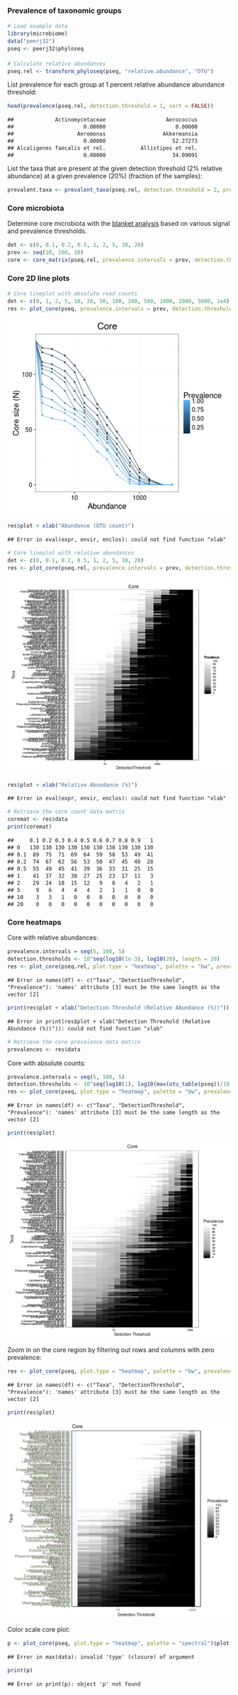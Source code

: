 ### Prevalence of taxonomic groups



```r
# Load example data
library(microbiome)
data("peerj32")
pseq <- peerj32$phyloseq

# Calculate relative abundances
pseq.rel <- transform_phyloseq(pseq, "relative.abundance", "OTU")
```


List prevalence for each group at 1 percent relative abundance abundance threshold:


```r
head(prevalence(pseq.rel, detection.threshold = 1, sort = FALSE))
```

```
##             Actinomycetaceae                   Aerococcus 
##                      0.00000                      0.00000 
##                    Aeromonas                  Akkermansia 
##                      0.00000                     52.27273 
## Alcaligenes faecalis et rel.           Allistipes et rel. 
##                      0.00000                     34.09091
```


List the taxa that are present at the given detection threshold (2% relative abundance) at a given prevalence (20%) (fraction of the samples):


```r
prevalent.taxa <- prevalent_taxa(pseq.rel, detection.threshold = 2, prevalence.threshold = 20)
```


### Core microbiota

Determine core microbiota with the [blanket
analysis](http://onlinelibrary.wiley.com/doi/10.1111/j.1469-0691.2012.03855.x/abstract)
based on various signal and prevalence thresholds.
 

```r
det <- c(0, 0.1, 0.2, 0.5, 1, 2, 5, 10, 20)
prev <- seq(10, 100, 10)
core <- core_matrix(pseq.rel, prevalence.intervals = prev, detection.thresholds = det)
```

### Core 2D line plots



```r
# Core lineplot with absolute read counts
det <- c(0, 1, 2, 5, 10, 20, 50, 100, 200, 500, 1000, 2000, 5000, 1e4)
res <- plot_core(pseq, prevalence.intervals = prev, detection.thresholds = det, plot.type = "lineplot")
```

![plot of chunk core-example2](figure/core-example2-1.png)

```r
res$plot + xlab("Abundance (OTU count)")
```

```
## Error in eval(expr, envir, enclos): could not find function "xlab"
```

```r
# Core lineplot with relative abundances
det <- c(0, 0.1, 0.2, 0.5, 1, 2, 5, 10, 20)
res <- plot_core(pseq.rel, prevalence.intervals = prev, detection.thresholds = det, plot.type = "lineplot")
```

![plot of chunk core-example2](figure/core-example2-2.png)

```r
res$plot + xlab("Relative Abundance (%)")
```

```
## Error in eval(expr, envir, enclos): could not find function "xlab"
```

```r
# Retrieve the core count data matrix
coremat <- res$data
print(coremat)
```

```
##     0.1 0.2 0.3 0.4 0.5 0.6 0.7 0.8 0.9   1
## 0   130 130 130 130 130 130 130 130 130 130
## 0.1  89  75  71  69  64  59  58  53  49  41
## 0.2  74  67  62  56  53  50  47  45  40  28
## 0.5  55  49  45  41  39  36  33  31  25  15
## 1    41  37  32  30  27  25  23  17  11   3
## 2    29  24  18  15  12   9   8   4   2   1
## 5     9   6   4   4   4   2   1   1   0   0
## 10    3   3   1   0   0   0   0   0   0   0
## 20    0   0   0   0   0   0   0   0   0   0
```


### Core heatmaps

Core with relative abundances:


```r
prevalence.intervals = seq(5, 100, 5)
detection.thresholds <- 10^seq(log10(1e-3), log10(20), length = 20)		 
res <- plot_core(pseq.rel, plot.type = "heatmap", palette = "bw", prevalence.intervals = prevalence.intervals, detection.thresholds = detection.thresholds) 
```

```
## Error in names(df) <- c("Taxa", "DetectionThreshold", "Prevalence"): 'names' attribute [3] must be the same length as the vector [2]
```

```r
print(res$plot + xlab("Detection Threshold (Relative Abundance (%))"))
```

```
## Error in print(res$plot + xlab("Detection Threshold (Relative Abundance (%))")): could not find function "xlab"
```

```r
# Retrieve the core prevalence data matrix
prevalences <- res$data
```

Core with absolute counts:


```r
prevalence.intervals = seq(5, 100, 5)
detection.thresholds <- 10^seq(log10(1), log10(max(otu_table(pseq))/10), length = 20)		 
res <- plot_core(pseq, plot.type = "heatmap", palette = "bw", prevalence.intervals = prevalence.intervals, detection.thresholds = detection.thresholds)
```

```
## Error in names(df) <- c("Taxa", "DetectionThreshold", "Prevalence"): 'names' attribute [3] must be the same length as the vector [2]
```

```r
print(res$plot)
```

![plot of chunk core-example3b](figure/core-example3b-1.png)

Zoom in on the core region by filtering out rows and columns with zero prevalence:


```r
res <- plot_core(pseq, plot.type = "heatmap", palette = "bw", prevalence.intervals = prevalence.intervals, detection.thresholds = detection.thresholds, min.prevalence = 0)
```

```
## Error in names(df) <- c("Taxa", "DetectionThreshold", "Prevalence"): 'names' attribute [3] must be the same length as the vector [2]
```

```r
print(res$plot)
```

![plot of chunk core-example3bb](figure/core-example3bb-1.png)


Color scale core plot:


```r
p <- plot_core(pseq, plot.type = "heatmap", palette = "spectral")$plot
```

```
## Error in max(data): invalid 'type' (closure) of argument
```

```r
print(p)
```

```
## Error in print(p): object 'p' not found
```

